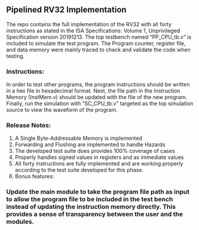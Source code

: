 ## Pipelined RV32 Implementation
The repo contains the full implementation of the RV32 with all forty instructions as stated in the ISA Specifications: Volume 1, Unprivileged Specification version 20191213. The top testbench 
named “PP_CPU_tb.v” is included to simulate the test program. The Program counter, register file, and data memory were mainly traced to check and validate the code when testing.

### Instructions:
In order to test other programs, the program instructions should be written in a hex file in hexadecimal format. Next, the file path in the Instruction Memory (InstMem.v) should be updated with the file of the new program. Finally, run the simulation with “SC_CPU_tb.v” targeted as the top simulation source to view the waveform of the program.

### Release Notes:
1. A Single Byte-Addressable Memory is implemented
2. Forwarding and Flushing are implemented to handle Hazards
3. The developed test suite does provides 100% coverage of cases
4. Properly handles signed values in registers and as immediate values
5. All forty instructions are fully implemented and are working properly according to the test suite developed for this phase.
6. Bonus features:

### Update the main module to take the program file path as input to allow the program file to be included in the test bench instead of updating the instruction memory directly. This provides a sense of transparency between the user and the modules.
